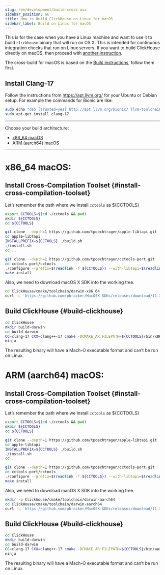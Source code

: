```yaml
---
slug: /en/development/build-cross-osx
sidebar_position: 66
title: How to Build ClickHouse on Linux for macOS
sidebar_label: Build on Linux for macOS
---
```



This is for the case when you have a Linux machine and want to use it to build `clickhouse` binary that will run on OS X. 
This is intended for continuous integration checks that run on Linux servers. If you want to build ClickHouse directly on macOS, then proceed with [another instruction](../development/build-osx.md).

The cross-build for macOS is based on the [Build instructions](../development/build.md), follow them first.

## Install Clang-17

Follow the instructions from https://apt.llvm.org/ for your Ubuntu or Debian setup.
For example the commands for Bionic are like:

``` bash
sudo echo "deb [trusted=yes] http://apt.llvm.org/bionic/ llvm-toolchain-bionic-17 main" >> /etc/apt/sources.list
sudo apt-get install clang-17
```

---

Choose your build architecture:
- [x86_64 macOS](#x86_64-macos)
- [ARM (aarch64) macOS](#arm-aarch64-macos)

---

# x86_64 macOS:
## Install Cross-Compilation Toolset {#install-cross-compilation-toolset}

Let’s remember the path where we install `cctools` as ${CCTOOLS}

``` bash
export CCTOOLS=$(cd ~/cctools && pwd)
mkdir ${CCTOOLS}
cd ${CCTOOLS}

git clone --depth=1 https://github.com/tpoechtrager/apple-libtapi.git
cd apple-libtapi
INSTALLPREFIX=${CCTOOLS} ./build.sh
./install.sh
cd ..

git clone --depth=1 https://github.com/tpoechtrager/cctools-port.git
cd cctools-port/cctools
./configure --prefix=$(readlink -f ${CCTOOLS}) --with-libtapi=$(readlink -f ${CCTOOLS}) --target=x86_64-apple-darwin
make install
```

Also, we need to download macOS X SDK into the working tree.

``` bash
cd ClickHouse/cmake/toolchain/darwin-x86_64
curl -L 'https://github.com/phracker/MacOSX-SDKs/releases/download/11.3/MacOSX11.0.sdk.tar.xz' | tar xJ --strip-components=1
```

## Build ClickHouse {#build-clickhouse}

``` bash
cd ClickHouse
mkdir build-darwin
cd build-darwin
CC=clang-17 CXX=clang++-17 cmake -DCMAKE_AR:FILEPATH=${CCTOOLS}/bin/x86_64-apple-darwin-ar -DCMAKE_INSTALL_NAME_TOOL=${CCTOOLS}/bin/x86_64-apple-darwin-install_name_tool -DCMAKE_RANLIB:FILEPATH=${CCTOOLS}/bin/x86_64-apple-darwin-ranlib -DLINKER_NAME=${CCTOOLS}/bin/x86_64-apple-darwin-ld -DCMAKE_TOOLCHAIN_FILE=cmake/darwin/toolchain-x86_64.cmake ..
ninja
```

The resulting binary will have a Mach-O executable format and can’t be run on Linux.

# ARM (aarch64) macOS:

## Install Cross-Compilation Toolset {#install-cross-compilation-toolset}

Let’s remember the path where we install `cctools` as ${CCTOOLS}

``` bash
export CCTOOLS=$(cd ~/cctools && pwd)
mkdir ${CCTOOLS}
cd ${CCTOOLS}

git clone --depth=1 https://github.com/tpoechtrager/apple-libtapi.git
cd apple-libtapi
INSTALLPREFIX=${CCTOOLS} ./build.sh
./install.sh
cd ..

git clone --depth=1 https://github.com/tpoechtrager/cctools-port.git
cd cctools-port/cctools
./configure --prefix=$(readlink -f ${CCTOOLS}) --with-libtapi=$(readlink -f ${CCTOOLS}) --target=aarch64-apple-darwin
make install

```

Also, we need to download macOS X SDK into the working tree.

``` bash
mkdir -p Clickhouse/cmake/toolchain/darwin-aarch64
cd ClickHouse/cmake/toolchain/darwin-aarch64
curl -L 'https://github.com/phracker/MacOSX-SDKs/releases/download/11.3/MacOSX11.0.sdk.tar.xz' | tar xJ --strip-components=1
```

## Build ClickHouse {#build-clickhouse}

``` bash
cd ClickHouse
mkdir build-darwin
cd build-darwin
CC=clang-17 CXX=clang++-17 cmake -DCMAKE_AR:FILEPATH=${CCTOOLS}/bin/aarch64-apple-darwin-ar -DCMAKE_INSTALL_NAME_TOOL=${CCTOOLS}/bin/aarch64-apple-darwin-install_name_tool -DCMAKE_RANLIB:FILEPATH=${CCTOOLS}/bin/aarch64-apple-darwin-ranlib -DLINKER_NAME=${CCTOOLS}/bin/aarch64-apple-darwin-ld -DCMAKE_TOOLCHAIN_FILE=cmake/darwin/toolchain-aarch64.cmake ..
ninja
```

The resulting binary will have a Mach-O executable format and can’t be run on Linux.
